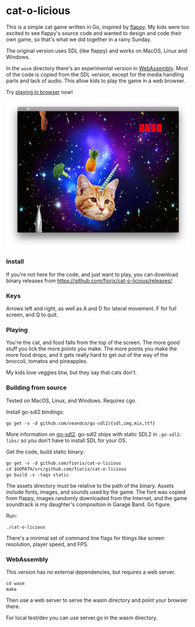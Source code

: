 # cat-o-licious

This is a simple cat game written in Go, inspired by [flappy](https://github.com/campoy/flappy/). My kids were too excited to see flappy's source code and wanted to design and code their own game, so that's what we did together in a rainy Sunday.

The original version uses SDL (like flappy) and works on MacOS, Linux and Windows.

In the `wasm` directory there's an experimental version in [WebAssembly](https://webassembly.org). Most of the code is copied from the SDL version, except for the media handling parts and lack of audio. This allow kids to play the game in a web browser.

Try [playing in browser](https://fiorix.github.io/cat-o-licious) now!

![cat-o-licious](assets/screenshot.png)

### Install

If you're not here for the code, and just want to play, you can download binary releases from https://github.com/fiorix/cat-o-licious/releases/.

### Keys

Arrows left and right, as well as A and D for lateral movement.
F for full screen, and Q to quit.

### Playing

You're the cat, and food falls from the top of the screen. The more good stuff you lick the more points you make. The more points you make the more food drops, and it gets really hard to get out of the way of the broccoli, tomatos and pineapples.

My kids love veggies btw, but they say that cats don't.

### Building from source

Tested on MacOS, Linux, and Windows. Requires cgo.

Install go-sdl2 bindings:

```
go get -v -d github.com/veandco/go-sdl2/{sdl,img,mix,ttf}
```

More information on [go-sdl2](https://github.com/veandco/go-sdl2#installation). go-sdl2 ships with static SDL2 in `.go-sdl2-libs/` so you don't have to install SDL for your OS.

Get the code, build static binary:

```
go get -v -d github.com/fiorix/cat-o-licious
cd $GOPATH/src/github.com/fiorix/cat-o-licious
go build -v -tags static
```

The assets directory must be relative to the path of the binary. Assets include fonts, images, and sounds used by the game. The font was copied from flappy, images randomly downloaded from the Internet, and the game soundtrack is my daughter's composition in Garage Band. Go figure.

Run:

```
./cat-o-licious
```

There's a minimal set of command line flags for things like screen resolution, player speed, and FPS.

### WebAssembly

This version has no external dependencies, but requires a web server.

```
cd wasm
make
```

Then use a web server to serve the wasm directory and point your browser there.

For local test/dev you can use server.go in the wasm directory.